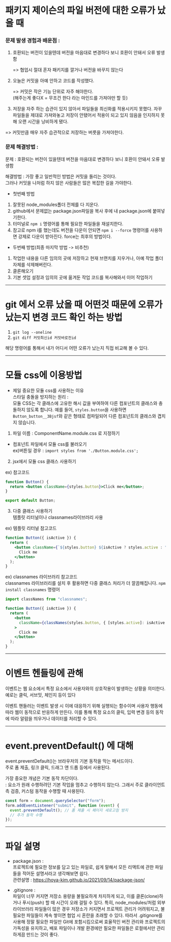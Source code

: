 # 패키지 제이슨의 파일 버전에 대한 오류가 났을 때

### 문제 발생 경험과 배운점 :

1. 호환되는 버전이 있을텐데 버전을 마음대로 변경하다 보니 호환이 안돼서 오류 발생함

   => 협업시 절대 혼자 패키지를 깔거나 버전을 바꾸지 않는다

2. 오늘은 커밋을 아예 안하고 코드를 작성했다.

   => 커밋은 작은 기능 단위로 자주 해야한다.  
   (해주는게 좋다X = 무조건 한다 라는 마인드를 가져야만 할 듯)

3. 저장을 자주 하는 습관이 있지 않아서 파일들을 최신화를 적용시키지 못했다. 자꾸 파일들을 제대로 가져와놓고 저장이 안됐어서 적용이 되고 있지 않음을 인지하지 못해 오랜 시간을 낭비하게 됐다.

=> 커밋만큼 매우 자주 습관적으로 저장하는 버릇을 가져야한다.

### 문제 해결방법 :

문제 : 호환되는 버전이 있을텐데 버전을 마음대로 변경하다 보니 호환이 안돼서 오류 발생함

해결방법 : 가장 좋고 일반적인 방법은 커밋을 돌리는 것이다.  
그러나 커밋을 나처럼 하지 않은 사람들은 많은 복잡한 길을 가야한다.

- 첫번째 방법

1. 잘못된 node_modules폴더 전체를 다 지운다.
2. github에서 문제없는 package.json파일을 복사 후에 내 package.json에 붙여넣기한다.
3. 터미널로 `npm i` 명령어를 통해 필요한 파일들을 재설치한다.
4. 참고로 npm i를 했는데도 버전을 다운이 안되면 `npm i --force` 명령어를 사용하면 강제로 다운이 받아진다. force는 최후의 방법이다.

- 두번째 방법(최종 마지막 방법 -> 비추천)

1. 작업한 내용을 다른 임의의 곳에 저장하고 현재 브랜치를 지우거나, 아예 작업 폴더 자체를 삭제해버린다.
2. 클론해오기
3. 기본 셋업 설정과 임의의 곳에 옮겨둔 작업 코드를 복사해와서 이어 작업하기

---

# git 에서 오류 났을 때 어떤것 때문에 오류가 났는지 변경 코드 확인 하는 방법

1. `git log --oneline`
2. `git diff 커밋최신id 커밋바로전id`

해당 명령어를 통해서 내가 어디서 어떤 오류가 났는지 직접 비교해 볼 수 있다.

---

# 모듈 css에 이용방법

- 제일 중요한 모듈 css를 사용하는 이유  
  스타일 충돌을 방지하는 원리 :  
  모듈 CSS는 각 클래스에 고유한 해시 값을 부여하여 다른 컴포넌트의 클래스와 충돌하지 않도록 합니다. 예를 들어, `styles.button`을 사용하면 `Button_button__3Bjsf`와 같은 형태로 컴파일되어 다른 컴포넌트의 클래스와 겹치지 않습니다.

1. 파일 이름 : ComponentName.module.css 로 지정하기

- 컴포넌트 파일에서 모듈 css를 불러오기  
  ex)버튼일 경우 : `import styles from './Button.module.css'; `

2. jsx에서 모듈 css 클래스 사용하기

ex) 참고코드

```jsx
function Button() {
  return <button className={styles.button}>Click me</button>;
}

export default Button;
```

3. 다중 클래스 사용하기  
   템플릿 리터널이나 classnames라이브러리 사용

ex) 템플릿 리터널 참고코드

```jsx
function Button({ isActive }) {
  return (
    <button className={`${styles.button} ${isActive ? styles.active : ""}`}>
      Click me
    </button>
  );
}
```

ex) classnames 라이브러리 참고코드  
classnames 라이브러리를 설치 후 활용하면 다중 클래스 처리가 더 깔끔해집니다.
`npm install classnames` 명령어

```jsx
import classNames from "classnames";

function Button({ isActive }) {
  return (
    <button
      className={classNames(styles.button, { [styles.active]: isActive })}
    >
      Click me
    </button>
  );
}
```

---

# 이벤트 헨들링에 관해

이벤트는 웹 요소에서 특정 요소에서 사용자와의 상호작용이 발생하는 상황을 의미한다.  
예로는 클릭, 서브밋, 체인지 등이 있다

이벤트 핸들러는 이벤트 발생 시 이에 대응하기 위해 실행되는 함수이며 사용자 행동에 따라 웹이 동적으로 반응하게 만든다. 이를 통해 특정 요소의 클릭, 입력 변경 등의 동작에 따라 알람을 띄우거나 데이터를 처리할 수 있다.

---

# event.preventDefault() 에 대해

event.preventDefault()는 브라우저의 기본 동작을 막는 메서드이다.  
주로 폼 제출, 링크 클릭, 드래그 앤 드롭 등에서 사용된다.

가장 중요한 개념은 기본 동작 차단이다.  
: 요소가 원래 수행하려던 기본 작업을 멈추고 수행하지 않는다. 그래서 주로 클라이언트 측 검증, 커스텀 동작을 수행할 때 사용된다.

```js
const form = document.querySelector("form");
form.addEventListener("submit", function (event) {
  event.preventDefault(); // 폼 제출 시 페이지 새로고침 방지
  // 추가 동작 수행
});
```

---

# 파일 설명

- package.json :  
  프로젝트에 필요한 정보를 담고 있는 파일로, 쉽게 말해서 모든 리액트에 관한 파일들을 적어둔 설명서라고 생각해보면 쉽다.  
  관련설명 : https://hoya-kim.github.io/2021/09/14/package-json/

- .gitignore :  
  파일이 너무 커지면 저장소 용량을 불필요하게 차지하게 되고, 이를 클론(clone)하거나 푸시(push) 할 때 시간이 오래 걸릴 수 있다. 특히, node_modules/처럼 외부 라이브러리 파일들이 많은 경우 저장소가 커지면서 프로젝트 관리가 어려워지고, 불필요한 파일들이 계속 쌓이면 협업 시 혼란을 초래할 수 있다.
  따라서 .gitignore를 사용해 정말 필요한 파일만 Git에 포함시킴으로써 효율적인 버전 관리와 프로젝트의 가독성을 유지하고, 배포 파일이나 개발 환경에만 필요한 파일들은 로컬에서만 관리하게끔 만드는 것이 좋다.
